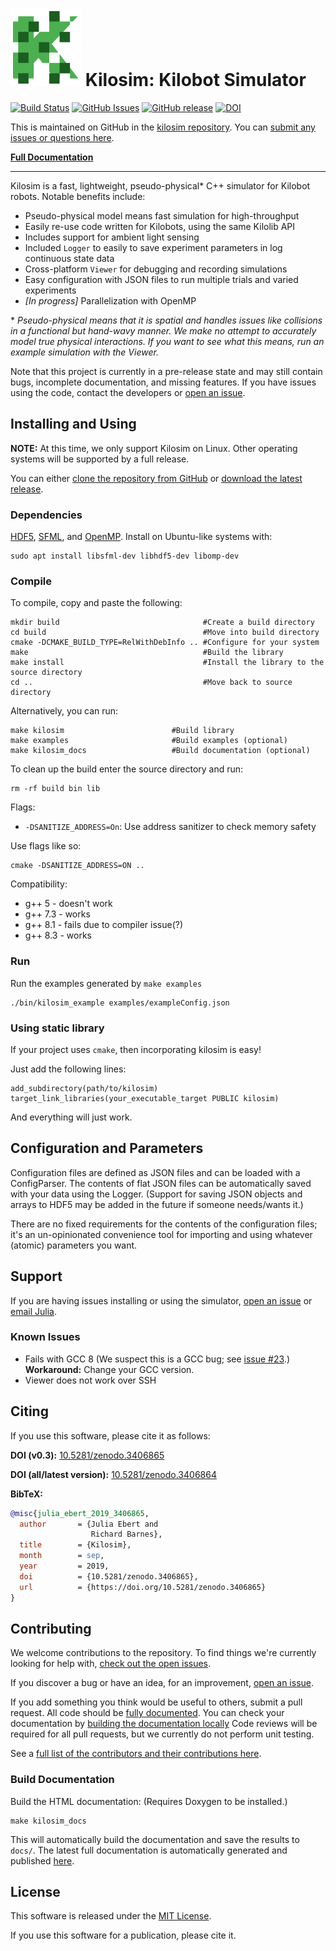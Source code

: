 # ![Kilosim logo](docs/logo.svg) Kilosim: Kilobot Simulator

[![Build Status](https://travis-ci.com/jtebert/kilosim.svg?token=s6ZVW1bvfNjgbZQh2x9M&branch=master)](https://travis-ci.com/jtebert/kilosim)
[![GitHub Issues](https://img.shields.io/github/issues/jtebert/kilosim.svg)](https://github.com/jtebert/kilosim/issues)
[![GitHub release](https://img.shields.io/github/release-pre/jtebert/kilosim?color=yellow)](https://github.com/jtebert/kilosim/releases)
[![DOI](https://zenodo.org/badge/151430556.svg)](https://zenodo.org/badge/latestdoi/151430556)


This is maintained on GitHub in the [kilosim repository](https://github.com/jtebert/kilosim). You can [submit any issues or questions here](https://github.com/jtebert/kilosim/issues).

[**Full Documentation**](https://jtebert.github.io/kilosim/index.html)

---

Kilosim is a fast, lightweight, pseudo-physical* C++ simulator for Kilobot robots. Notable benefits include:

- Pseudo-physical model means fast simulation for high-throughput
- Easily re-use code written for Kilobots, using the same Kilolib API
- Includes support for ambient light sensing
- Included `Logger` to easily to save experiment parameters in log continuous state data
- Cross-platform `Viewer` for debugging and recording simulations
- Easy configuration with JSON files to run multiple trials and varied experiments
- *[In progress]* Parallelization with OpenMP

\* *Pseudo-physical means that it is spatial and handles issues like collisions in a functional but hand-wavy manner. We make no attempt to accurately model true physical interactions. If you want to see what this means, run an example simulation with the Viewer.*

Note that this project is currently in a pre-release state and may still contain bugs, incomplete documentation, and missing features. If you have issues using the code, contact the developers or [open an issue](https://github.com/jtebert/kilosim/issues/new).

## Installing and Using

**NOTE:** At this time, we only support Kilosim on Linux. Other operating systems will be supported by a full release.

You can either [clone the repository from GitHub](https://github.com/jtebert/kilosim) or [download the latest release](https://github.com/jtebert/kilosim/releases).

### Dependencies

[HDF5](https://portal.hdfgroup.org/display/HDF5/HDF5), [SFML](https://www.sfml-dev.org/index.php), and [OpenMP](https://www.openmp.org/). Install on Ubuntu-like systems with:

    sudo apt install libsfml-dev libhdf5-dev libomp-dev

### Compile

To compile, copy and paste the following:

    mkdir build                                #Create a build directory
    cd build                                   #Move into build directory
    cmake -DCMAKE_BUILD_TYPE=RelWithDebInfo .. #Configure for your system
    make                                       #Build the library
    make install                               #Install the library to the source directory
    cd ..                                      #Move back to source directory

Alternatively, you can run:

    make kilosim                        #Build library
    make examples                       #Build examples (optional)
    make kilosim_docs                   #Build documentation (optional)

To clean up the build enter the source directory and run:

    rm -rf build bin lib

Flags:

 * `-DSANITIZE_ADDRESS=On`: Use address sanitizer to check memory safety

Use flags like so:

    cmake -DSANITIZE_ADDRESS=ON ..

Compatibility:

 * g++ 5   - doesn't work
 * g++ 7.3 - works
 * g++ 8.1 - fails due to compiler issue(?)
 * g++ 8.3 - works 

### Run

Run the examples generated by `make examples`

    ./bin/kilosim_example examples/exampleConfig.json

### Using static library

If your project uses `cmake`, then incorporating kilosim is easy!

Just add the following lines:

    add_subdirectory(path/to/kilosim)
    target_link_libraries(your_executable_target PUBLIC kilosim)

And everything will just work.

## Configuration and Parameters

Configuration files are defined as JSON files and can be loaded with a ConfigParser. The contents of flat JSON files can be automatically saved with your data using the Logger. (Support for saving JSON objects and arrays to HDF5 may be added in the future if someone needs/wants it.)

There are no fixed requirements for the contents of the configuration files; it's an un-opinionated convenience tool for importing and using whatever (atomic) parameters you want.

## Support

If you are having issues installing or using the simulator, [open an issue](https://github.com/jtebert/kilosim/issues/new) or [email Julia](mailto:julia@juliaebert.com).

### Known Issues

- Fails with GCC 8 (We suspect this is a GCC bug; see [issue #23](https://github.com/jtebert/kilosim/issues/23).) **Workaround:** Change your GCC version.
- Viewer does not work over SSH

## Citing

If you use this software, please cite it as follows:

**DOI (v0.3):** [10.5281/zenodo.3406865](https://doi.org/10.5281/zenodo.3406865)

**DOI (all/latest version):** [10.5281/zenodo.3406864](https://doi.org/10.5281/zenodo.3406864)

**BibTeX:**

```bibtex
@misc{julia_ebert_2019_3406865,
  author       = {Julia Ebert and
                  Richard Barnes},
  title        = {Kilosim},
  month        = sep,
  year         = 2019,
  doi          = {10.5281/zenodo.3406865},
  url          = {https://doi.org/10.5281/zenodo.3406865}
}
```

## Contributing

We welcome contributions to the repository. To find things we're currently looking for help with, [check out the open issues](https://github.com/jtebert/kilosim/issues?utf8=✓&q=is%3Aissue+is%3Aopen+).

If you discover a bug or have an idea, for an improvement, [open an issue](https://github.com/jtebert/kilosim/issues/new).

If you add something you think would be useful to others, submit a pull request. All code should be [fully documented](http://www.doxygen.nl/manual/docblocks.html). You can check your documentation by [building the documentation locally](#build-documentation) Code reviews will be required for all pull requests, but we currently do not perform unit testing.

See a [full list of the contributors and their contributions here](CONTRIBUTORS.md).

### Build Documentation

Build the HTML documentation: (Requires Doxygen to be installed.)

    make kilosim_docs

This will automatically build the documentation and save the results to `docs/`. The latest full documentation is automatically generated and published [here](https://jtebert.github.io/kilosim/index.html).

## License

This software is released under the [MIT License](LICENSE).

If you use this software for a publication, please cite it.
